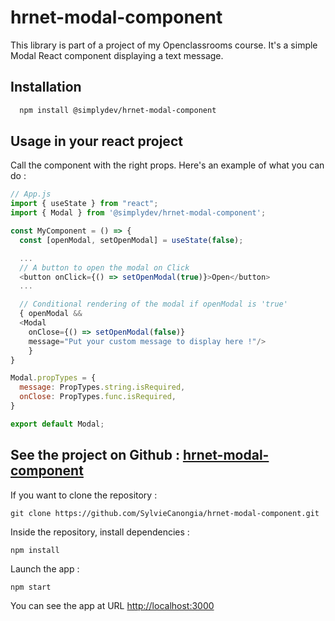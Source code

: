 # hrnet-modal-component

This library is part of a project of my Openclassrooms course. It's a simple Modal React component displaying a text message.

## Installation

```bash
  npm install @simplydev/hrnet-modal-component
```

## Usage in your react project

Call the component with the right props. Here's an example of what you can do :

```javascript
// App.js
import { useState } from "react";
import { Modal } from '@simplydev/hrnet-modal-component';

const MyComponent = () => {
  const [openModal, setOpenModal] = useState(false);

  ...
  // A button to open the modal on Click
  <button onClick={() => setOpenModal(true)}>Open</button>
  ...

  // Conditional rendering of the modal if openModal is 'true'
  { openModal &&
  <Modal
    onClose={() => setOpenModal(false)}
    message="Put your custom message to display here !"/>
    }
}

Modal.propTypes = {
  message: PropTypes.string.isRequired,
  onClose: PropTypes.func.isRequired,
}

export default Modal;
```

## See the project on Github : [hrnet-modal-component](https://github.com/SylvieCanongia/hrnet-modal-component)

If you want to clone the repository :

`git clone https://github.com/SylvieCanongia/hrnet-modal-component.git`

Inside the repository, install dependencies :

`npm install`

Launch the app :

`npm start`

You can see the app at URL <http://localhost:3000>
